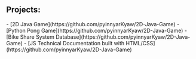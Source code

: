 <h2>Projects:</h2>
  - [2D Java Game](https://github.com/pyinnyarKyaw/2D-Java-Game)
  - [Python Pong Game](https://github.com/pyinnyarKyaw/2D-Java-Game)
  - [Bike Share System Database](https://github.com/pyinnyarKyaw/2D-Java-Game)
  - [JS Technical Documentation built with HTML/CSS](https://github.com/pyinnyarKyaw/2D-Java-Game)

<!--
**joshmadakor1/joshmadakor1** is a ✨ _special_ ✨ repository because its `README.md` (this file) appears on your GitHub profile.

Here are some ideas to get you started:

- 🔭 I’m currently working on ...
- 🌱 I’m currently learning ...
- 👯 I’m looking to collaborate on ...
- 🤔 I’m looking for help with ...
- 💬 Ask me about ...
- 📫 How to reach me: ...
- 😄 Pronouns: ...
- ⚡ Fun fact: ...
-->

